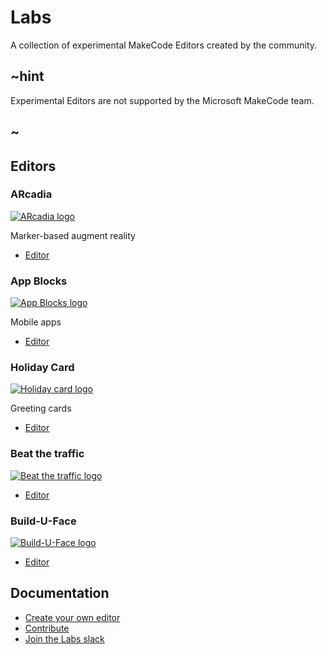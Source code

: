 # Labs

A collection of experimental MakeCode Editors created by the community.


## ~hint

Experimental Editors are not supported by the Microsoft MakeCode team.

## ~

## Editors

### ARcadia

[![ARcadia logo](/static/targets/ar/avatar.svg)](http://www.playfulcomputation.group/arcadia.html)

Marker-based augment reality

* [Editor](http://www.playfulcomputation.group/arcadia.html)

### App Blocks

[![App Blocks logo](/static/targets/blapp/icon.svg)](https://theblapp-pxt.azurewebsites.net)

Mobile apps

* [Editor](https://theblapp-pxt.azurewebsites.net)

### Holiday Card

[![Holiday card logo](/static/targets/holiday/left-back.svg)](https://samelhusseini.github.io/pxt-holidays/controller.html)

Greeting cards 

* [Editor](https://samelhusseini.github.io/pxt-holidays/controller.html)


### Beat the traffic

[![Beat the traffic logo](/static/targets/corafic/logo.svg)](https://liolop.github.io/Coraffic)

* [Editor](https://liolop.github.io/Coraffic)

### Build-U-Face

[![Build-U-Face logo](/static/targets/builduface/logo.svg)](https://jcspec.github.io/BuildUFace)

* [Editor](https://jcspec.github.io/BuildUFace)

## Documentation

* [Create your own editor](/target-creation)
* [Contribute](https://github.com/Microsoft/pxt)
* [Join the Labs slack](https://makecodelabs.slack.com)
